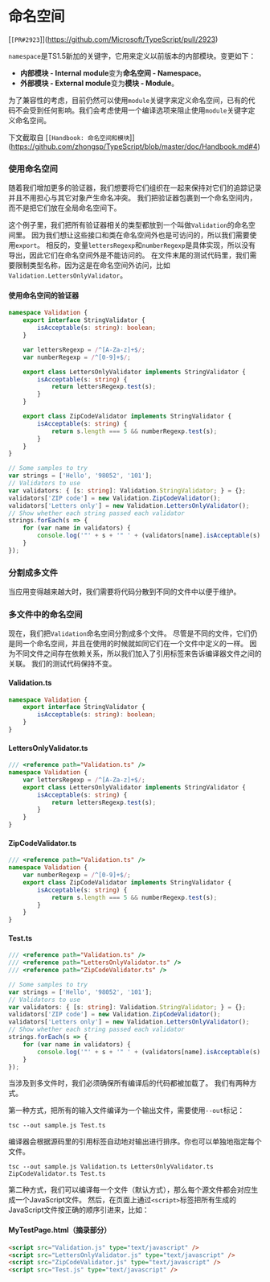 # 命名空间

[`[PR#2923`]](https://github.com/Microsoft/TypeScript/pull/2923)

`namespace`是TS1.5新加的关键字，它用来定义以前版本的内部模块。变更如下：

* **内部模块 - Internal module**变为**命名空间 - Namespace**。
* **外部模块 - External module**变为**模块 - Module**。

为了兼容性的考虑，目前仍然可以使用`module`关键字来定义命名空间，已有的代码不会受到任何影响。我们会考虑使用一个编译选项来阻止使用`module`关键字定义命名空间。

下文截取自 [`[Handbook: 命名空间和模块`]](https://github.com/zhongsp/TypeScript/blob/master/doc/Handbook.md#4)

### 使用命名空间

随着我们增加更多的验证器，我们想要将它们组织在一起来保持对它们的追踪记录并且不用担心与其它对象产生命名冲突。
我们把验证器包裹到一个命名空间内，而不是把它们放在全局命名空间下。

这个例子里，我们把所有验证器相关的类型都放到一个叫做`Validation`的命名空间里。
因为我们想让这些接口和类在命名空间外也是可访问的，所以我们需要使用`export`。
相反的，变量`lettersRegexp`和`numberRegexp`是具体实现，所以没有导出，因此它们在命名空间外是不能访问的。
在文件末尾的测试代码里，我们需要限制类型名称，因为这是在命名空间外访问，比如`Validation.LettersOnlyValidator`。

#### 使用命名空间的验证器

```typescript
namespace Validation {
    export interface StringValidator {
        isAcceptable(s: string): boolean;
    }

    var lettersRegexp = /^[A-Za-z]+$/;
    var numberRegexp = /^[0-9]+$/;

    export class LettersOnlyValidator implements StringValidator {
        isAcceptable(s: string) {
            return lettersRegexp.test(s);
        }
    }

    export class ZipCodeValidator implements StringValidator {
        isAcceptable(s: string) {
            return s.length === 5 && numberRegexp.test(s);
        }
    }
}

// Some samples to try
var strings = ['Hello', '98052', '101'];
// Validators to use
var validators: { [s: string]: Validation.StringValidator; } = {};
validators['ZIP code'] = new Validation.ZipCodeValidator();
validators['Letters only'] = new Validation.LettersOnlyValidator();
// Show whether each string passed each validator
strings.forEach(s => {
    for (var name in validators) {
        console.log('"' + s + '" ' + (validators[name].isAcceptable(s) ? ' matches ' : ' does not match ') + name);
    }
});
```
### 分割成多文件

当应用变得越来越大时，我们需要将代码分散到不同的文件中以便于维护。

### <a name="4.1"></a>多文件中的命名空间

现在，我们把`Validation`命名空间分割成多个文件。
尽管是不同的文件，它们仍是同一个命名空间，并且在使用的时候就如同它们在一个文件中定义的一样。
因为不同文件之间存在依赖关系，所以我们加入了引用标签来告诉编译器文件之间的关联。
我们的测试代码保持不变。

#### Validation.ts

```typescript
namespace Validation {
    export interface StringValidator {
        isAcceptable(s: string): boolean;
    }
}
```

#### LettersOnlyValidator.ts

```typescript
/// <reference path="Validation.ts" />
namespace Validation {
    var lettersRegexp = /^[A-Za-z]+$/;
    export class LettersOnlyValidator implements StringValidator {
        isAcceptable(s: string) {
            return lettersRegexp.test(s);
        }
    }
}
```

#### ZipCodeValidator.ts

```typescript
/// <reference path="Validation.ts" />
namespace Validation {
    var numberRegexp = /^[0-9]+$/;
    export class ZipCodeValidator implements StringValidator {
        isAcceptable(s: string) {
            return s.length === 5 && numberRegexp.test(s);
        }
    }
}
```

#### Test.ts

```typescript
/// <reference path="Validation.ts" />
/// <reference path="LettersOnlyValidator.ts" />
/// <reference path="ZipCodeValidator.ts" />

// Some samples to try
var strings = ['Hello', '98052', '101'];
// Validators to use
var validators: { [s: string]: Validation.StringValidator; } = {};
validators['ZIP code'] = new Validation.ZipCodeValidator();
validators['Letters only'] = new Validation.LettersOnlyValidator();
// Show whether each string passed each validator
strings.forEach(s => {
    for (var name in validators) {
        console.log('"' + s + '" ' + (validators[name].isAcceptable(s) ? ' matches ' : ' does not match ') + name);
    }
});
```

当涉及到多文件时，我们必须确保所有编译后的代码都被加载了。
我们有两种方式。

第一种方式，把所有的输入文件编译为一个输出文件，需要使用`--out`标记：

```Shell
tsc --out sample.js Test.ts
```

编译器会根据源码里的引用标签自动地对输出进行排序。你也可以单独地指定每个文件。

```Shell
tsc --out sample.js Validation.ts LettersOnlyValidator.ts ZipCodeValidator.ts Test.ts
```

第二种方式，我们可以编译每一个文件（默认方式），那么每个源文件都会对应生成一个JavaScript文件。
然后，在页面上通过`<script>`标签把所有生成的JavaScript文件按正确的顺序引进来，比如：

#### MyTestPage.html（摘录部分）

```html
<script src="Validation.js" type="text/javascript" />
<script src="LettersOnlyValidator.js" type="text/javascript" />
<script src="ZipCodeValidator.js" type="text/javascript" />
<script src="Test.js" type="text/javascript" />
```
